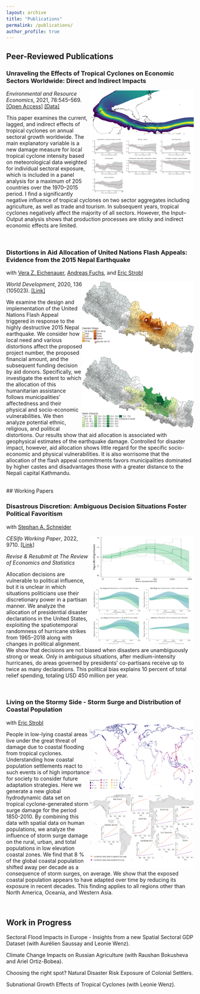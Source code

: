 ```yaml
---
layout: archive
title: "Publications"
permalink: /publications/
author_profile: true
---
```


## Peer-Reviewed Publications


### Unraveling the Effects of Tropical Cyclones on Economic Sectors Worldwide: Direct and Indirect Impacts
<img align="right" src="/images/Paper1.png" width ="280" height = "280">

*Environmental and Resource Economics*, 2021, 78:545–569. 
 [[Open Access]](https://doi.org/10.1007/s10640-021-00541-5) [[Data]](https://sven-kunze.github.io/datasets/)


This paper examines the current, lagged, and indirect effects of tropical cyclones on annual sectoral growth worldwide. The main explanatory variable is a new damage measure for local tropical cyclone intensity based on meteorological data weighted for individual sectoral exposure, which is included in a panel analysis for a maximum of 205 countries over the 1970–2015 period. I find a significantly negative influence of tropical cyclones on two sector aggregates including agriculture, as well as trade and tourism. In subsequent years, tropical cyclones negatively affect the majority of all sectors. However, the Input–Output analysis shows that production processes are sticky and indirect economic effects are limited.  

<br clear="right"/>

### Distortions in Aid Allocation of United Nations Flash Appeals: Evidence from the 2015 Nepal Earthquake
with [Vera Z. Eichenauer](https://sites.google.com/view/vera-eichenauer/home), [Andreas Fuchs](http://www.andreas-fuchs.net/), and [Eric Strobl](https://www.vwi.unibe.ch/ueber_uns/personen/prof_dr_strobl_eric/index_ger.html)  

<img align="right" src="/images/Paper2.png" width ="300" height = "400">

*World Development*, 2020, 136 (105023).
[[Link]](https://doi.org/10.1016/j.worlddev.2020.105023)  

We examine the design and implementation of the United Nations Flash Appeal triggered in response to the highly destructive 2015 Nepal earthquake. We consider how local need and various distortions affect the proposed project number, the proposed financial amount, and the subsequent funding decision by aid donors. Specifically, we investigate the extent to which the allocation of this humanitarian assistance follows municipalities’ affectedness and their physical and socio-economic vulnerabilities. We then analyze potential ethnic, religious, and political distortions. Our results show that aid allocation is associated with geophysical estimates of the earthquake damage. Controlled for disaster impact, however, aid allocation shows little regard for the specific socio-economic and physical vulnerabilities. It is also worrisome that the allocation of the flash appeal commitments favors municipalities dominated by higher castes and disadvantages those with a greater distance to the Nepali capital Kathmandu.

<br clear="right"/>
## Working Papers

### Disastrous Discretion: Ambiguous Decision Situations Foster Political Favoritism
with [Stephan A. Schneider](https://www.schneiderst.de/)  

<img align="right" src="/images/Paper4.png" width ="280" height = "300">

*CESifo Working Paper*, 2022, 9710. 
[[Link]](https://www.cesifo.org/en/publikationen/2022/working-paper/disastrous-discretion-ambiguous-decision-situations-foster)

*Revise & Resubmit at The Review of Economics and Statistics*

Allocation decisions are vulnerable to political influence, but it is unclear in which situations politicians use their discretionary power in a partisan manner. We analyze the allocation of presidential disaster declarations in the United States, exploiting the spatiotemporal randomness of hurricane strikes from 1965–2018 along with changes in political alignment. We show that decisions are not biased when disasters are unambiguously strong or weak. Only in ambiguous situations, after medium-intensity hurricanes, do areas governed by presidents’ co-partisans receive up to twice as many declarations. This political bias explains 10 percent of total relief spending, totaling USD 450 million per year.

<br clear="right"/>

### Living on the Stormy Side - Storm Surge and Distribution of Coastal Population 
with [Eric Strobl](https://www.vwi.unibe.ch/ueber_uns/personen/prof_dr_strobl_eric/index_ger.html)
<img align="right" src="/images/Paper3.png" width ="280" height = "400">

People in low-lying coastal areas live under the great threat of damage due to coastal flooding from tropical cyclones. Understanding how coastal population settlements react to such events is of high importance for society to consider future adaptation strategies. Here we generate a new global hydrodynamic data set on tropical cyclone-generated storm surge damage for the period 1850-2010. By combining this data with spatial data on human populations, we analyze the influence of storm surge damage on the rural, urban, and total populations in low elevation coastal zones. We find that 8 % of the global coastal population shifted away per decade as a consequence of storm surges, on average. We show that the exposed coastal population appears to have adapted over time by reducing its exposure in recent decades. This finding applies to all regions other than North America, Oceania, and Western Asia. 

<br clear="right"/>


## Work in Progress

Sectoral Flood Impacts in Europe - Insights from a new Spatial Sectoral GDP Dataset (with Aurélien Saussay and Leonie Wenz).

Climate Change Impacts on Russian Agriculture (with Raushan Bokusheva and Ariel Ortiz-Bobea).

Choosing the right spot? Natural Disaster Risk Exposure of Colonial Settlers. 

Subnational Growth Effects of Tropical Cyclones (with Leonie Wenz).



<!--
Geospatial Analyses of Natural Disasters: Economic Impacts, Societal Responses, and Political Bias, **2021**, PhD Dissertation, Heidelberg. [[Open Access]](https://doi.org/10.11588/heidok.00030140)


Distortions in Aid Allocation of United Nations Flash Appeals: Evidence from the 2015 Nepal Earthquake, **2020**, *World Development*, 136 (105023) (with [Vera Z. Eichenauer](https://sites.google.com/view/vera-eichenauer/home), [Andreas Fuchs](http://www.andreas-fuchs.net/), and [Eric Strobl](https://www.vwi.unibe.ch/ueber_uns/personen/prof_dr_strobl_eric/index_ger.html)). [[Link]](https://doi.org/10.1016/j.worlddev.2020.105023)

<details>
  <summary>Abstract</summary>
  We examine the design and implementation of the United Nations Flash Appeal triggered in response to the highly destructive 2015 Nepal earthquake. We consider how local need and various distortions affect the proposed project number, the proposed financial amount, and the subsequent funding decision by aid donors. Specifically, we investigate the extent to which the allocation of this humanitarian assistance follows municipalities’ affectedness and their physical and socio-economic vulnerabilities. We then analyze potential ethnic, religious, and political distortions. Our results show that aid allocation is associated with geophysical estimates of the earthquake damage. Controlled for disaster impact, however, aid allocation shows little regard for the specific socio-economic and physical vulnerabilities. It is also worrisome that the allocation of the flash appeal commitments favors municipalities dominated by higher castes and disadvantages those with a greater distance to the Nepali capital Kathmandu.
  </details>



## Working Papers

Disastrous Discretion: Ambiguous Decision Situations Foster Political Favoritism, **2021**, *KOF Working Papers*, 491 (with [Stephan A. Schneider](https://kof.ethz.ch/das-institut/personen/person-detail.MjUwMTg5.TGlzdC81NzgsODQ4OTAwOTg=.html)). [[Link]](https://doi.org/10.3929/ethz-b-000468932)

Living on the Stormy Side - Storm Surge and Distribution of Coastal Population, **2021** (with [Eric Strobl](https://www.vwi.unibe.ch/ueber_uns/personen/prof_dr_strobl_eric/index_ger.html))

## Work in Progress

Sectoral Flood Impacts in Europe - Insights from a new Spatial Sectoral GDP Dataset (with Aurélien Saussay and Leonie Wenz).

Analyzing the Effectiveness of Emergency Aid from Outer Space (with Vera Z. Eichenauer and Andreas Fuchs).

Choosing the right spot? Natural Disaster Risk Exposure of Colonial Settlers (with Johannes Matzat). 

Subnational Growth Effects of Tropical Cyclones (with Leonie Wenz).
-->
